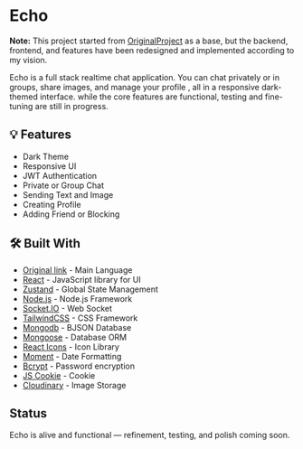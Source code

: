 

# Echo

 **Note:** This project started from [OriginalProject](https://github.com/srujan-nalam/Link-chat-application.git) as a base, but the backend, frontend, and features have been redesigned and implemented according to my vision.
 
Echo is a full stack realtime chat application. You can chat privately or in groups, share images, and manage your profile , all in a responsive dark-themed interface.
while the core features are functional, testing and fine-tuning are still in progress.

## :bulb: Features

- Dark Theme
- Responsive UI
- JWT Authentication
- Private or Group Chat
- Sending Text and Image
- Creating Profile
- Adding Friend or Blocking

## :hammer_and_wrench: Built With

- [Original link]() - Main Language
- [React](https://reactjs.org/) - JavaScript library for UI
- [Zustand](https://zustand.docs.pmnd.rs/) - Global State Management
- [Node.js](https://nodejs.org/en) - Node.js Framework
- [Socket.IO](https://socket.io/) - Web Socket
- [TailwindCSS](https://tailwindcss.com/) - CSS Framework
- [Mongodb](https://www.mongodb.com/) - BJSON Database
- [Mongoose](https://mongoosejs.com/) - Database ORM
- [React Icons](https://react-icons.github.io/react-icons/) - Icon Library
- [Moment](https://momentjs.com/) - Date Formatting
- [Bcrypt](https://www.npmjs.com/package/bcryptjs) - Password encryption
- [JS Cookie](https://www.npmjs.com/package/js-cookie) - Cookie
- [Cloudinary](https://www.cloudinary.com/) - Image Storage

## Status
Echo is alive and functional — refinement, testing, and polish coming soon.